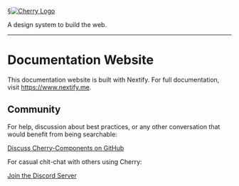 §[![Cherry Logo](https://cherry-documentation.s3-eu-west-1.amazonaws.com/img/cherry-repository-logo.svg#1)](https://www.cherry.design/)

A design system to build the web.

---

# Documentation Website

This documentation website is built with Nextify. For full documentation, visit https://www.nextify.me.

## Community

For help, discussion about best practices, or any other conversation that would benefit from being searchable:

[Discuss Cherry-Components on GitHub](https://github.com/cherry-design-system/documentation/discussions)

For casual chit-chat with others using Cherry:

[Join the Discord Server](https://discord.com/invite/uQFdMddMZw)
